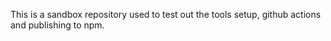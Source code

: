 This is a sandbox repository used to test out the tools setup, github actions and publishing to npm.
